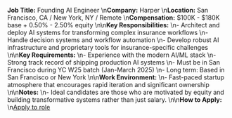 **Job Title:** Founding AI Engineer  \n**Company:** Harper  \n**Location:** San Francisco, CA / New York, NY / Remote  \n**Compensation:** $100K - $180K base + 0.50% - 2.50% equity  \n\n**Key Responsibilities:**  \n- Architect and deploy AI systems for transforming complex insurance workflows  \n- Handle decision systems and workflow automation  \n- Develop robust AI infrastructure and proprietary tools for insurance-specific challenges  \n\n**Key Requirements:**  \n- Experience with the modern AI/ML stack  \n- Strong track record of shipping production AI systems  \n- Must be in San Francisco during YC W25 batch (Jan-March 2025)  \n- Long term: Based in San Francisco or New York  \n\n**Work Environment:**  \n- Fast-paced startup atmosphere that encourages rapid iteration and significant ownership  \n\n**Notes:**  \n- Ideal candidates are those who are motivated by equity and building transformative systems rather than just salary.  \n\n**How to Apply:**  \n[Apply to role](https://account.ycombinator.com/authenticate?continue=https%3A%2F%2Fwww.workatastartup.com%2Fapplication%3Fsignup_job_id%3D71581&defaults%5BsignUpActive%5D=true&defaults%5Bwaas_company%5D=30288)
